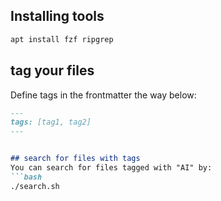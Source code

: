 ## Installing tools
```bash
apt install fzf ripgrep
```

## tag your files
Define tags in the frontmatter the way below:
```markdown
---
tags: [tag1, tag2]
---


## search for files with tags
You can search for files tagged with "AI" by:
```bash
./search.sh
```


